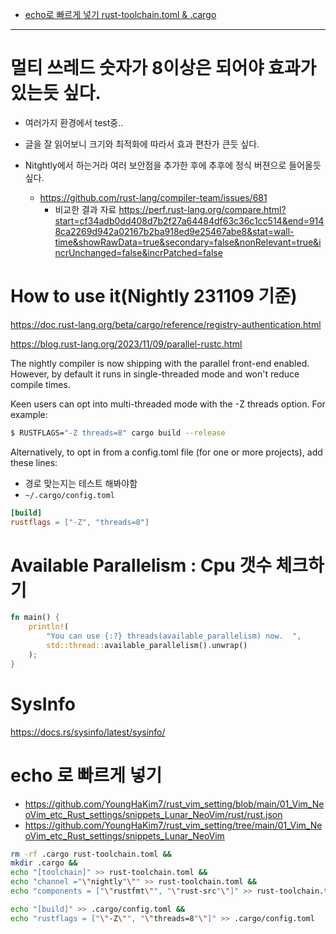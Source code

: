 - [echo로 빠르게 넣기 rust-toolchain.toml & .cargo](#echo-%EB%A1%9C-%EB%B9%A0%EB%A5%B4%EA%B2%8C-%EB%84%A3%EA%B8%B0)

<hr>

# 멀티 쓰레드 숫자가 8이상은 되어야 효과가 있는듯 싶다.

- 여러가지 환경에서 test중..
- 글을 잘 읽어보니 크기와 최적화에 따라서 효과 편찬가 큰듯 싶다.

- Nitghtly에서 하는거라 여러 보안점을 추가한 후에 추후에 정식 버젼으로 들어올듯 싶다.
  - https://github.com/rust-lang/compiler-team/issues/681
    - 비교한 결과 자료 https://perf.rust-lang.org/compare.html?start=cf34adb0dd408d7b2f27a64484df63c36c1cc514&end=9148ca2269d942a02167b2ba918ed9e25467abe8&stat=wall-time&showRawData=true&secondary=false&nonRelevant=true&incrUnchanged=false&incrPatched=false


# How to use it(Nightly 231109 기준)

https://doc.rust-lang.org/beta/cargo/reference/registry-authentication.html

https://blog.rust-lang.org/2023/11/09/parallel-rustc.html

The nightly compiler is now shipping with the parallel front-end enabled. However, by default it runs in single-threaded mode and won't reduce compile times.

Keen users can opt into multi-threaded mode with the -Z threads option. For example:

```bash
$ RUSTFLAGS="-Z threads=8" cargo build --release
```

Alternatively, to opt in from a config.toml file (for one or more projects), add these lines:

- 경로 맞는지는 테스트 해봐야함
- ```~/.cargo/config.toml```

```toml
[build]
rustflags = ["-Z", "threads=8"]

```

# Available Parallelism : Cpu 갯수 체크하기

```rs
fn main() {
    println!(
        "You can use {:?} threads(available_parallelism) now.  ",
        std::thread::available_parallelism().unwrap()
    );
}
```

# SysInfo
https://docs.rs/sysinfo/latest/sysinfo/

# echo 로 빠르게 넣기
- https://github.com/YoungHaKim7/rust_vim_setting/blob/main/01_Vim_NeoVim_etc_Rust_settings/snippets_Lunar_NeoVim/rust/rust.json
- https://github.com/YoungHaKim7/rust_vim_setting/tree/main/01_Vim_NeoVim_etc_Rust_settings/snippets_Lunar_NeoVim

```bash
rm -rf .cargo rust-toolchain.toml &&
mkdir .cargo &&
echo "[toolchain]" >> rust-toolchain.toml &&
echo "channel ="\"nightly"\"" >> rust-toolchain.toml &&
echo "components = ["\"rustfmt\"", "\"rust-src"\"]" >> rust-toolchain.toml &&

echo "[build]" >> .cargo/config.toml &&
echo "rustflags = ["\"-Z\"", "\"threads=8"\"]" >> .cargo/config.toml
```
